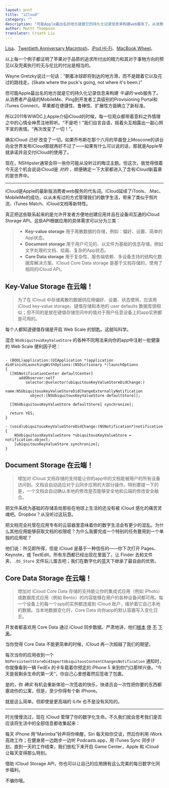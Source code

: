 ```yaml
---
layout: post
title: "iCloud"
category: ""
description: "可能Apple最出名的地方就是它的持久化记录信息来构建web服务了。从消费者产品级的MobileMe、Ping到开发者工具级别的Provisioning Portal和iTunes Connect，苹果都在便捷性、鲁棒性、扩展性方面确立了新标准"
author: Mattt Thompson
translator: Croath Liu
---
```


[Lisa](http://en.wikipedia.org/wiki/Apple_Lisa)、[Twentieth Anniversary Macintosh](http://en.wikipedia.org/wiki/Twentieth_Anniversary_Macintosh)、[iPod Hi-Fi](http://en.wikipedia.org/wiki/IPod_Hi-Fi)、[MacBook Wheel](http://www.youtube.com/watch?v=9BnLbv6QYcA)。

以上每一个例子都证明了苹果对于品质的追求所付出的精力和其对于事物方向的预见以及完美执行的无与伦比的付出是相当的。

Wayne Gretzky说过一句话：<q>朝着冰球即将到达的地方滑，而不是跟着它以及花过的路线走。(Skate where the puck's going, not where it's been.)</q>

但可能Apple最出名的地方就是它的持久化记录信息来构建 _牛逼的_ web服务了。从消费者产品级的MobileMe、Ping到开发者工具级别的Provisioning Portal和iTunes Connect，苹果都在便捷性、鲁棒性、扩展性方面确立了新标准。

所以2011年WWDC上Apple介绍iCloud的时候，每一位观众都带着意料之外情理之中的心情全神贯注地聆听。“不是吧！”我们自言自语，摇着头互相露出一副心照不宣的表情。“再次改变了一切！”。

确实iCloud _已经_ 改变了一切。如果乔布斯在那个六月的早晨登上Moscone的讲台向全世界发布iCloud那就再好不过了——如果有什么可以说的话，那就是Apple早就承诺并且交付iCloud的使用了。

现在，NSHipster通常会将一些你可能从没听过的晦涩主题。但这次，我觉得借着今天这个机会说说iCloud是 _对的_ ，顺便确定一下大家都进入了含有iCloud新篇章的是世界中。

---

iCloud是Apple的最新版消费者web服务的代名词。iCloud延续了iTools、.Mac、MobileMe的成功，以从未有过的方式管理我们的数字生活，带来了类似于照片流、iTunes Match、iCloud文档等新特性。

真正把这些联系起来的是允许开发者方便地创建应用并且在设备间互通的iCloud Storage API。这些API根据应用的具体需求可以分为三类：

> - **Key-value storage** 用于离散数据的存储，例如：偏好、设置、简单的App状态。
> - **Document storage** 用于用户可见的、以文件为基础的信息存储，例如文字处理的文档、绘画、复杂的App状态。
> - **Core Data storage** 用于复杂性、服务端依赖、多设备支持的结构化数据库解决方案。iCloud Core Data storage 是基于文档存储的，使用了相同的iCloud API。

## Key-Value Storage 在云端！

> 为了在 iCloud 中存储离散的数据供应用偏好、设置、状态使用，应该用 iCloud key-value storage。键值存储和本地的 user defaults 数据库很相似；但不同的是放在键值存储空间中的值对于用户任意设备上的app实例都是可用的。

每个人都知道键值存储是开启 Web Scale 的钥匙。这就叫科学。

混合 `NSUbiquitousKeyValueStore` 的各种不同用法来向你的app中注射一批健康的 Web Scale 便利因子吧：

~~~{objective-c}

- (BOOL)application:(UIApplication *)application
didFinishLaunchingWithOptions:(NSDictionary *)launchOptions
{
  [[NSNotificationCenter defaultCenter]
      addObserver:self
         selector:@selector(ubiquitousKeyValueStoreDidChange:)
             name:NSUbiquitousKeyValueStoreDidChangeExternallyNotification
           object:[NSUbiquitousKeyValueStore defaultStore]];

  [[NSUbiquitousKeyValueStore defaultStore] synchronize];

  return YES;
}

- (void)ubiquitousKeyValueStoreDidChange:(NSNotification*)notification {
    NSUbiquitousKeyValueStore *ubiquitousKeyValueStore = notification.object;
    [ubiquitousKeyValueStore synchronize];
}

~~~

## Document Storage 在云端！

> 增加对 iCloud 文档存储的支持能让你的app中的文档能被用户的所有设备访问到。文档会自动适应对于云同步应用的大部分操作。特别要提一下的是，一个文档会自动确认本地的修改是否能够安全地和云端的修改安全融合。

把文件系统为基础的存储丢给那些在地球上生活的还没有被 iCloud 感化的痛苦灵魂吧。Dropbox？从没听过这玩意。

把文档完全托管在应用专有的云容器里意味着你的数字生活会有更少的混乱。为什么其他应用能够获取文档的权限呢？为什么我要完成一个特别的任务要用到一个单独的应用呢？

他们说：所见即所得，但是 iCloud 是基于一种信任的——你下次打开 Pages、Keynote，或 TextEdit，所有东西都已经出现在里面了。让 Finder 去和文件夹、`.DS_Store` 文件玩儿蛋去吧；我们在数字化的蓝天下继承了最自由的优势。

## Core Data Storage 在云端！

> 增加对 iCloud Core Data 存储的支持能让你的集成式应用（例如 iPhoto）或数据库式应用（例如 Bento）的内容能够在用户的各种设备间都可用。每一个设备上的每一个app的实例都连接到 iCloud 账户，维护着它自己本地的数据。当本地数据变化时，Core Data 向你app的默认容器写入变化日志。

开发者都喜欢用 Core Data 通过 iCloud 同步数据。严肃地讲，他们[根本][1] [停][2] [不][3] [下][4] [来][5]。

当你觉得 Core Data 不能更简单的时候，iCloud 再一次超越了我们的期望。

每次当你的应用收到一个 `NSPersistentStoreDidImportUbiquitousContentChangesNotification` 通知时，你就像看到一辆 FedEx 的卡车载着你预定的 iPhone 5 来到你门口那样兴奋。“今天是我剩余生命的第一天”，你自己心里想着然后签收了包裹。

是的，你 _确实_ 有机会重新体验一次签收的快乐，快递员会一次性把你要的东西都塞进你的公寓，但是，至少你得有个新 iPhone。

就是这么简单。但即使是更高端的 iLife 也不是没有风险的。

---

时光慢慢流过，现在 iCloud 管理了你的数字化生命。不久我们就会思考我们是否应该将生活中的全部信息都收集起来：

每天 iPhone 用“Marimba”铃声将你唤醒，Siri 每天和你交谈，然后你利用 iWork 高效工作；在健身房一边跑步一边听 Podcasts.app，用 iTunes Sync 同步计划，直到一天的工作结束，我们放松下来开启 Game Center，Apple 和 iCloud 让每天变得那么特别。

借助 iCloud Storage API，你也可以让自己的应用拥有这么完美的每日数字化同步福利。

不骗你哦。

[1]: http://blackpixel.com/blog/2013/03/the-return-of-netnewswire.html
[2]: https://twitter.com/SteveStreza/status/314494942489751553
[3]: http://www.jumsoft.com/2013/01/response-to-sync-issues/
[4]: http://inessential.com/2013/03/27/why_developers_shouldnt_use_icloud_sy
[5]: http://www.theverge.com/2013/3/26/4148628/why-doesnt-icloud-just-work
